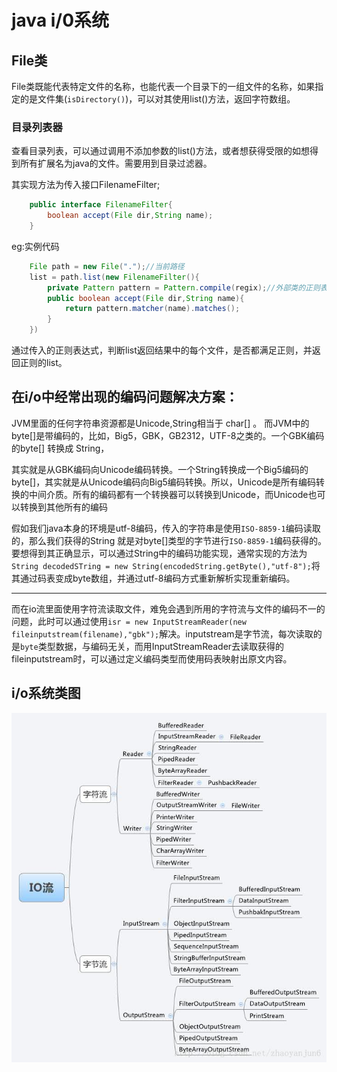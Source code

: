 # java i/0系统

## File类

File类既能代表特定文件的名称，也能代表一个目录下的一组文件的名称，如果指定的是文件集(`isDirectory()`)，可以对其使用list()方法，返回字符数组。

### 目录列表器

查看目录列表，可以通过调用不添加参数的list()方法，或者想获得受限的如想得到所有扩展名为java的文件。需要用到目录过滤器。

其实现方法为传入接口FilenameFilter;

```java
    public interface FilenameFilter{
        boolean accept(File dir,String name);
    }
```

eg:实例代码

```java
    File path = new File(".");//当前路径
    list = path.list(new FilenameFilter(){
        private Pattern pattern = Pattern.compile(regix);//外部类的正则表达式
        public boolean accept(File dir,String name){
            return pattern.matcher(name).matches();
        }
    })
```

通过传入的正则表达式，判断list返回结果中的每个文件，是否都满足正则，并返回正则的list。



## 在i/o中经常出现的编码问题解决方案：

JVM里面的任何字符串资源都是Unicode,String相当于 char[] 。 而JVM中的byte[]是带编码的，比如，Big5，GBK，GB2312，UTF-8之类的。一个GBK编码的byte[] 转换成 String，

其实就是从GBK编码向Unicode编码转换。一个String转换成一个Big5编码的byte[]，其实就是从Unicode编码向Big5编码转换。所以，Unicode是所有编码转换的中间介质。所有的编码都有一个转换器可以转换到Unicode，而Unicode也可以转换到其他所有的编码

假如我们java本身的环境是utf-8编码，传入的字符串是使用`ISO-8859-1`编码读取的，那么我们获得的String 就是对byte[]类型的字节进行`ISO-8859-1`编码获得的。要想得到其正确显示，可以通过String中的编码功能实现，通常实现的方法为 `String decodedSTring = new String(encodedString.getByte(),"utf-8");`将其通过码表变成byte数组，并通过utf-8编码方式重新解析实现重新编码。

-----------------------

而在io流里面使用字符流读取文件，难免会遇到所用的字符流与文件的编码不一的问题，此时可以通过使用`isr = new InputStreamReader(new fileinputstream(filename),"gbk");`解决。inputstream是字节流，每次读取的是`byte`类型数据，与编码无关，而用InputStreamReader去读取获得的fileinputstream时，可以通过定义编码类型而使用码表映射出原文内容。

## i/o系统类图

![类图](https://github.com/Markkkkks/Photoes/blob/master/io.jpg)